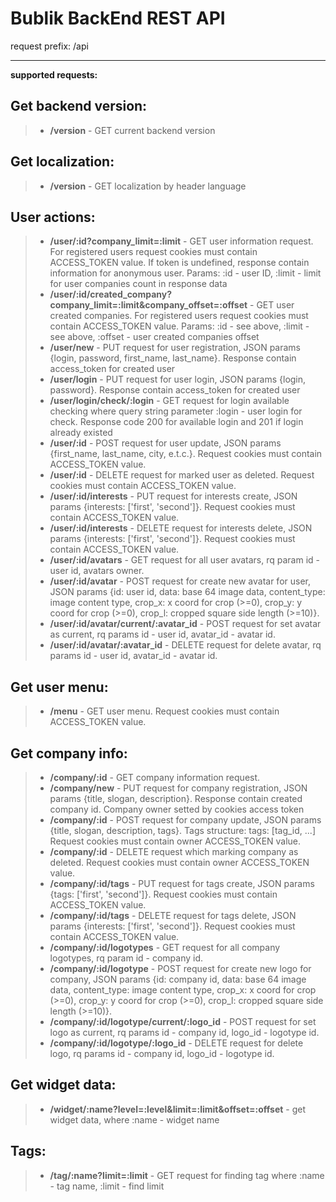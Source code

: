 Bublik BackEnd REST API
=====================

request prefix: /api

---------

**supported requests:**

Get backend version:
---------
> - **/version** - GET current backend version

Get localization:
---------
> - **/version** - GET localization by header language

User actions:
---------
> - **/user/:id?company_limit=:limit** - GET user information request. For registered users request cookies must contain ACCESS_TOKEN value. If token is undefined, response contain information for anonymous user. Params: :id - user ID, :limit - limit for user companies count in response data
> - **/user/:id/created_company?company_limit=:limit&company_offset=:offset** - GET user created companies. For registered users request cookies must contain ACCESS_TOKEN value. Params: :id - see above, :limit - see above, :offset - user created companies offset
> - **/user/new** - PUT request for user registration, JSON params {login, password, first_name, last_name}. Response contain access_token for created user
> - **/user/login** - PUT request for user login, JSON params {login, password}. Response contain access_token for created user
> - **/user/login/check/:login** - GET request for login available checking where query string parameter :login - user login for check. Response code 200 for available login and 201 if login already existed
> - **/user/:id** - POST request for user update, JSON params {first_name, last_name, city, e.t.c.}. Request cookies must contain ACCESS_TOKEN value.
> - **/user/:id** - DELETE request for marked user as deleted. Request cookies must contain ACCESS_TOKEN value.
> - **/user/:id/interests** - PUT request for interests create, JSON params {interests: ['first', 'second']}. Request cookies must contain ACCESS_TOKEN value.
> - **/user/:id/interests** - DELETE request for interests delete, JSON params {interests: ['first', 'second']}. Request cookies must contain ACCESS_TOKEN value.
> - **/user/:id/avatars** - GET request for all user avatars, rq param id - user id, avatars owner.
> - **/user/:id/avatar** - POST request for create new avatar for user, JSON params {id: user id, data: base 64 image data, content_type: image content type, crop_x: x coord for crop (>=0), crop_y: y coord for crop (>=0), crop_l: cropped square side length (>=10)}.
> - **/user/:id/avatar/current/:avatar_id** - POST request for set avatar as current, rq params id - user id, avatar_id - avatar id.
> - **/user/:id/avatar/:avatar_id** - DELETE request for delete avatar, rq params id - user id, avatar_id - avatar id.

Get user menu:
---------
> - **/menu** - GET user menu. Request cookies must contain ACCESS_TOKEN value.

Get company info:
---------
> - **/company/:id** - GET company information request.
> - **/company/new** - PUT request for company registration, JSON params {title, slogan, description}. Response contain created company id. Company owner setted by cookies access token
> - **/company/:id** - POST request for company update, JSON params {title, slogan, description, tags}. Tags structure: tags: [tag_id, ...] Request cookies must contain owner ACCESS_TOKEN value.
> - **/company/:id** - DELETE request which marking company as deleted. Request cookies must contain owner ACCESS_TOKEN value.
> - **/company/:id/tags** - PUT request for tags create, JSON params {tags: ['first', 'second']}. Request cookies must contain ACCESS_TOKEN value.
> - **/company/:id/tags** - DELETE request for tags delete, JSON params {interests: ['first', 'second']}. Request cookies must contain ACCESS_TOKEN value.
> - **/company/:id/logotypes** - GET request for all company logotypes, rq param id - company id.
> - **/company/:id/logotype** - POST request for create new logo for company, JSON params {id: company id, data: base 64 image data, content_type: image content type, crop_x: x coord for crop (>=0), crop_y: y coord for crop (>=0), crop_l: cropped square side length (>=10)}.
> - **/company/:id/logotype/current/:logo_id** - POST request for set logo as current, rq params id - company id, logo_id - logotype id.
> - **/company/:id/logotype/:logo_id** - DELETE request for delete logo, rq params id - company id, logo_id - logotype id.


Get widget data:
---------
> - **/widget/:name?level=:level&limit=:limit&offset=:offset** - get widget data, where :name - widget name

Tags:
---------
> - **/tag/:name?limit=:limit** - GET request for finding tag where :name - tag name, :limit - find limit